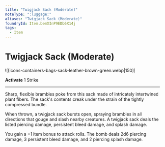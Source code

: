 ```yaml
---
title: "Twigjack Sack (Moderate)"
noteType: ":luggage:"
aliases: "Twigjack Sack (Moderate)"
foundryId: Item.bemXInP9EDb6X14j
tags:
  - Item
---
```


# Twigjack Sack (Moderate)
![[icons-containers-bags-sack-leather-brown-green.webp|150]]

**Activate** 1 Strike

* * *

Sharp, flexible brambles poke from this sack made of intricately intertwined plant fibers. The sack's contents creak under the strain of the tightly compressed bundle.

When thrown, a twigjack sack bursts open, spraying brambles in all directions that gouge and slash nearby creatures. A twigjack sack deals the listed piercing damage, persistent bleed damage, and splash damage.

You gain a +1 item bonus to attack rolls. The bomb deals 2d6 piercing damage, 3 persistent bleed damage, and 2 piercing splash damage.
